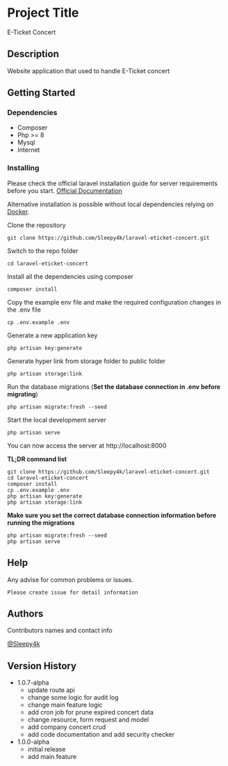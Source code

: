 # Project Title

E-Ticket Concert

## Description

Website application that used to handle E-Ticket concert

## Getting Started

### Dependencies

* Composer
* Php >= 8
* Mysql
* Internet

### Installing
Please check the official laravel installation guide for server requirements before you start. [Official Documentation](https://laravel.com/docs/master/installation)

Alternative installation is possible without local dependencies relying on [Docker](https://www.docker.com/products/docker-desktop/). 

Clone the repository

    git clone https://github.com/Sleepy4k/laravel-eticket-concert.git

Switch to the repo folder

    cd laravel-eticket-concert

Install all the dependencies using composer

    composer install

Copy the example env file and make the required configuration changes in the .env file

    cp .env.example .env

Generate a new application key

    php artisan key:generate

Generate hyper link from storage folder to public folder

    php artisan storage:link

Run the database migrations (**Set the database connection in .env before migrating**)

    php artisan migrate:fresh --seed

Start the local development server

    php artisan serve

You can now access the server at http://localhost:8000

**TL;DR command list**

    git clone https://github.com/Sleepy4k/laravel-eticket-concert.git
    cd laravel-eticket-concert
    composer install
    cp .env.example .env
    php artisan key:generate
    php artisan storage:link
    
**Make sure you set the correct database connection information before running the migrations**

    php artisan migrate:fresh --seed
    php artisan serve

## Help

Any advise for common problems or issues.
```
Please create issue for detail information
```

## Authors

Contributors names and contact info

[@Sleepy4k](https://github.com/Sleepy4k)

## Version History

* 1.0.7-alpha
    * update route api
    * change some logic for audit log
    * change main feature logic
    * add cron job for prune expired concert data
    * change resource, form request and model
    * add company concert crud
    * add code documentation and add security checker
* 1.0.0-alpha
    * initial release
    * add main feature
